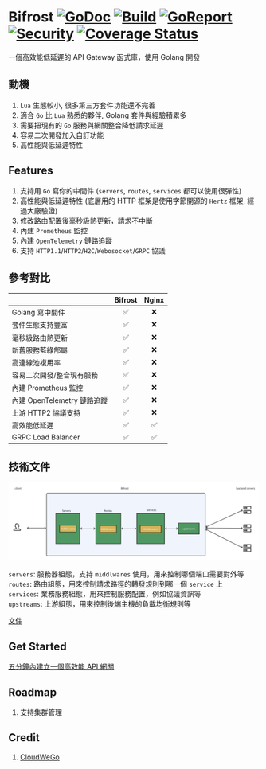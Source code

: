 # Bifrost [![GoDoc][doc-img]][doc] [![Build][ci-img]][ci] [![GoReport][report-img]][report] [![Security][security-img]][security] [![Coverage Status][cov-img]][cov]

一個高效能低延遲的 API Gateway 函式庫，使用 Golang 開發

## 動機

1. `Lua` 生態較小, 很多第三方套件功能還不完善
1. 適合 `Go` 比 `Lua` 熟悉的夥伴, Golang 套件與經驗積累多
1. 需要把現有的 `Go` 服務與網關整合降低請求延遲
1. 容易二次開發加入自訂功能
1. 高性能與低延遲特性

## Features

1. 支持用 `Go` 寫你的中間件 (`servers`, `routes`, `services` 都可以使用很彈性)
1. 高性能與低延遲特性 (底層用的 HTTP 框架是使用字節開源的 `Hertz` 框架, 經過大廠驗證)
1. 修改路由配置後毫秒級熱更新，請求不中斷
1. 內建 `Prometheus` 監控
1. 內建 `OpenTelemetry` 鏈路追蹤
1. 支持 `HTTP1.1`/`HTTP2`/`H2C`/`Webosocket`/`GRPC` 協議

## 參考對比

|                             | Bifrost | Nginx |
| :-------------------------- | :------: | :---: |
| Golang 寫中間件             |      ✅ |  ❌   |
| 套件生態支持豐富            |      ✅ |  ❌   |
| 毫秒級路由熱更新            |      ✅ |  ❌   |
| 新舊服務藍綠部屬            |      ✅ |  ❌   |
| 高連線池複用率              |      ✅ |  ❌   |
| 容易二次開發/整合現有服務   |      ✅ |  ❌   |
| 內建 Prometheus 監控        |      ✅ |  ❌   |
| 內建 OpenTelemetry 鏈路追蹤 |      ✅ |  ❌   |
| 上游 HTTP2 協議支持         |      ✅ |  ❌   |
| 高效能低延遲                |      ✅ |  ✅   |
| GRPC Load Balancer          |      ✅ |  ✅   |

## 技術文件

![flow](/docs/images/bifrost_arch.png)

`servers`: 服務器組態，支持 `middlwares` 使用，用來控制哪個端口需要對外等 \
`routes`: 路由組態，用來控制請求路徑的轉發規則到哪一個 `service` 上 \
`services`: 業務服務組態，用來控制服務配置，例如協議資訊等 \
`upstreams`: 上游組態，用來控制後端主機的負載均衡規則等

[文件](/docs/zh_CN/README.md)

## Get Started

[五分鐘內建立一個高效能 API 網關](/docs/zh_CN/get_started.md)

## Roadmap

1. 支持集群管理

## Credit

1. [CloudWeGo](https://www.cloudwego.io/)

[doc-img]: https://godoc.org/github.com/nite-coder/bifrost?status.svg
[doc]: https://pkg.go.dev/github.com/nite-coder/bifrost?tab=doc
[ci-img]: https://github.com/nite-coder/bifrost/actions/workflows/build.yml/badge.svg
[ci]: https://github.com/nite-coder/bifrost/actions
[report-img]: https://goreportcard.com/badge/github.com/nite-coder/bifrost
[report]: https://goreportcard.com/report/github.com/nite-coder/bifrost
[security-img]: https://github.com/nite-coder/bifrost/actions/workflows/codeql-analysis.yml/badge.svg
[security]: https://github.com/nite-coder/bifrost/security
[cov-img]: https://codecov.io/github/nite-coder/bifrost/graph/badge.svg
[cov]: https://codecov.io/github/nite-coder/bifrost
